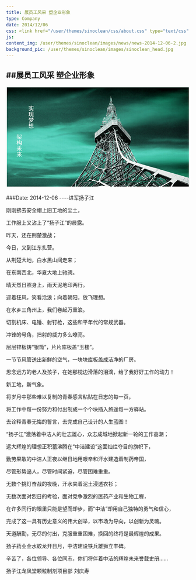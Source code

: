 ```yaml
---
title: 展员工风采 塑企业形象
type: Company
date: 2014/12/06
css: <link href="/user/themes/sinoclean/css/about.css" type="text/css" rel="stylesheet" />
js:
content_img: /user/themes/sinoclean/images/news/news-2014-12-06-2.jpg
background_pic: /user/themes/sinoclean/images/sinoclean_head.jpg
---
```


##展员工风采 塑企业形象
---



![News1](/user/themes/sinoclean/images/news/news-2014-12-06-2.jpg)

###Date: 2014-12-06
----进军扬子江

刚刚拂去安全帽上旧工地的尘土，

工作服上又沾上了“扬子江”的晨露。

昨天，还在荆楚激战；

今日，又到江东扎营。

从荆楚大地，白水黑山间走来；

在东南西北，华夏大地上驰骋。

晴天烈日照身上，雨天泥地印两行。

迎着狂风，笑看沧浪；向着朝阳，放飞理想。

在水乡三角州上，我们卷起万重浪。

切割机床、电锤、射钉枪，这些和平年代的常规武器。

冲锋的号角，扫射的威力多么嘹亮。

层层锌板铸“银筒”，片片库板盖“玉楼”。

一节节风管送出新鲜的空气，一块块库板盖成洁净的厂房。

思念远方的老人及孩子，在她那枕边滑落的泪滴，给了我好好工作的动力！

新工地，新气象。

将岁月中那些难以复制的青春感言粘贴在日志的每一页，

将工作中每一份努力和付出制成一个个块插入旅途每一方驿站。

去诠释青春无悔的誓言，去完成自己设计的人生蓝图！

“扬子江”激荡着中洁人的壮志雄心，众志成城地掀起新一轮的工作高潮；

远大辉煌的理想正积蓄沸腾在“中洁建设”这面灿烂夺目的旗帜下，

勤劳果敢的中洁人正夜以继日地用艰辛和汗水建造着制药帝国，

尽管形势逼人，尽管时间紧迫，尽管困难重重。

无数个挑灯奋战的夜晚，汗水夹着泥土浸透衣衫；

无数次面对烈日的考验，面对竞争激烈的医药产业和生物工程，

在许多同行的眼里只能是望而却步，而“中洁”却用自己独特的勇气和信心，

完成了这一具有历史意义的伟大创举，以市场为导向，以创新为灵魂。

天道酬勤，无尽的付出，克服重重困难，换回的终将是最辉煌的成果。

扬子药业金水蛟龙开日月，中洁建设铁兵雄狮立丰碑。

辛苦了，各位领导、各位同志，你们将伴着中洁的辉煌未来誉载史册……


 扬子江龙凤堂颗粒制剂项目部  刘庆寿
